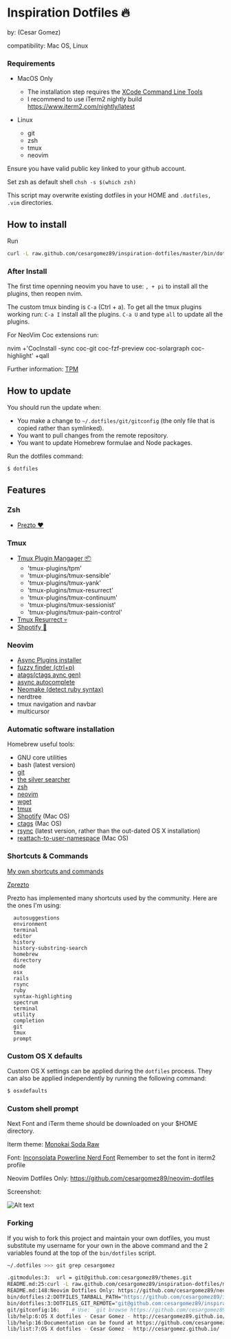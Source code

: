 # Inspiration Dotfiles :fire:
by: (Cesar Gomez)

compatibility: Mac OS, Linux


### Requirements
- MacOS Only

  - The installation step requires the [XCode Command Line
Tools](https://developer.apple.com/downloads)
  - I recommend to use iTerm2 nightly build
https://www.iterm2.com/nightly/latest

- Linux
  - git
  - zsh
  - tmux
  - neovim


Ensure you have valid public key linked to your github account.

Set zsh as default shell
`chsh -s $(which zsh)`

This script may overwrite existing dotfiles in your HOME and `.dotfiles, .vim` directories.

## How to install

Run
```bash
curl -L raw.github.com/cesargomez89/inspiration-dotfiles/master/bin/dotfiles | bash
```

### After Install

The first time openning neovim you have to use: `, + pi` to install all the plugins,
then reopen nvim.

The custom tmux binding is `C-a` (Ctrl + a).
To get all the tmux plugins working run:
`C-a I` install all the plugins.
`C-a U` and type `all` to update all the plugins.

For NeoVim Coc extensions run:

nvim +'CocInstall -sync coc-git coc-fzf-preview coc-solargraph coc-highlight' +qall

Further information: [TPM](https://github.com/tmux-plugins/tpm)

## How to update

You should run the update when:

* You make a change to `~/.dotfiles/git/gitconfig` (the only file that is
  copied rather than symlinked).
* You want to pull changes from the remote repository.
* You want to update Homebrew formulae and Node packages.

Run the dotfiles command:

```bash
$ dotfiles
```


## Features

### Zsh

* [Prezto :heart:](https://github.com/sorin-ionescu/prezto)

### Tmux

* [Tmux Plugin Mangager :package:](https://github.com/tmux-plugins/tpm)
  * 'tmux-plugins/tpm'
  * 'tmux-plugins/tmux-sensible'
  * 'tmux-plugins/tmux-yank'
  * 'tmux-plugins/tmux-resurrect'
  * 'tmux-plugins/tmux-continuum'
  * 'tmux-plugins/tmux-sessionist'
  * 'tmux-plugins/tmux-pain-control'
* [Tmux Resurrect :skull:](https://github.com/tmux-plugins/tmux-resurrect)
* [Shpotify :green_apple:](https://github.com/hnarayanan/shpotify)

### Neovim

* [Async Plugins installer](https://github.com/junegunn/vim-plug)
* [fuzzy finder (ctrl+p)](https://github.com/junegunn/fzf)
* [atags(ctags aync gen)](https://github.com/fntlnz/atags.vim)
* [async autocomplete](https://github.com/Shougo/deoplete.nvim)
* [Neomake (detect ruby syntax)](https://github.com/neomake/neomake)
* nerdtree
* tmux navigation and navbar
* multicursor

### Automatic software installation

Homebrew useful tools:

* GNU core utilities
* bash (latest version)
* [git](http://git-scm.com/)
* [the silver searcher](https://github.com/ggreer/the_silver_searcher)
* [zsh](https://sourceforge.net/projects/zsh/files/)
* [neovim](https://neovim.io/)
* [wget](http://www.gnu.org/software/wget/)
* [tmux](http://tmux.sourceforge.net/)
* [Shpotify](https://github.com/hnarayanan/shpotify) (Mac OS)
* [ctags](https://github.com/universal-ctags/homebrew-universal-ctags) (Mac OS)
* [rsync](https://rsync.samba.org/) (latest version, rather than the out-dated OS X installation)
* [reattach-to-user-namespace](https://github.com/ChrisJohnsen/tmux-MacOSX-pasteboard) (Mac OS)

### Shortcuts & Commands

[My own shortcuts and commands](/shell/shell_aliases)

[Zprezto](https://github.com/sorin-ionescu/prezto/tree/master/modules)

Prezto has implemented many shortcuts used by the community. Here are the ones I'm using:
```
  autosuggestions
  environment
  terminal
  editor
  history
  history-substring-search
  homebrew
  directory
  node
  osx
  rails
  rsync
  ruby
  syntax-highlighting
  spectrum
  terminal
  utility
  completion
  git
  tmux
  prompt
```

### Custom OS X defaults

Custom OS X settings can be applied during the `dotfiles` process. They can
also be applied independently by running the following command:

```bash
$ osxdefaults
```

### Custom shell prompt

Next Font and iTerm theme should be downloaded on your $HOME directory.

Iterm theme:
[Monokai Soda Raw](https://raw.githubusercontent.com/mbadolato/iTerm2-Color-Schemes/master/schemes/Monokai%20Soda.itermcolors)

Font:
[Inconsolata Powerline Nerd Font](/files/inconsolata_nerd_font_complete.otf)
Remember to set the font in iterm2 profile

Neovim Dotfiles Only: https://github.com/cesargomez89/neovim-dotfiles

Screenshot:

![Alt text](/files/screenshot.png)

### Forking

If you wish to fork this project and maintain your own dotfiles, you must
substitute my username for your own in the above command and the 2 variables
found at the top of the `bin/dotfiles` script.

```bash
~/.dotfiles >>> git grep cesargomez

.gitmodules:3:  url = git@github.com:cesargomez89/themes.git
README.md:25:curl -L raw.github.com/cesargomez89/inspiration-dotfiles/master/bin/dotfiles | bash
README.md:148:Neovim Dotfiles Only: https://github.com/cesargomez89/neovim-dotfiles
bin/dotfiles:2:DOTFILES_TARBALL_PATH="https://github.com/cesargomez89/inspiration-dotfiles/tarball/master"
bin/dotfiles:3:DOTFILES_GIT_REMOTE="git@github.com:cesargomez89/inspiration-dotfiles.git"
git/gitconfig:16:    # Use: `git browse https://github.com/cesargomez89/inspiration-dotfiles <commit-ish>`
lib/help:6:OS X dotfiles - Cesar Gomez - http://cesargomez89.github.io/
lib/help:16:Documentation can be found at https://github.com/cesargomez89/inspiration-dotfiles/
lib/list:7:OS X dotfiles - Cesar Gomez - http://cesargomez.github.io/
```
